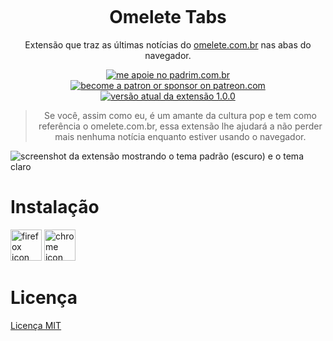 <p align="center"><img src="https://i.imgur.com/PV6KECM.png" alt=""></p>
<h1 align="center">Omelete Tabs</h1>
<p align="center">Extensão que traz as últimas notícias do <a href="https://www.omelete.com.br">omelete.com.br</a> nas abas do navegador.</p>
<p align="center">
<a href="https://www.padrim.com.br/daltonmenezes"><img src="https://img.shields.io/badge/me%20apoie-padrim-yellow.svg" alt="me apoie no padrim.com.br" /></a>
<a href="https://www.patreon.com/daltonmenezes"><img src="https://img.shields.io/badge/me%20apoie-patreon-yellow.svg" alt="become a patron or sponsor on patreon.com" /></a>
<a href="https://github.com/daltonmenezes/omelete-tabs/releases"><img src="https://img.shields.io/badge/versão%20-1.0.1-orange.svg" alt="versão atual da extensão 1.0.0" /></a> 
</p>

<blockquote align="center"> Se você, assim como eu, é um amante da cultura pop e tem como referência o omelete.com.br, essa extensão lhe ajudará a não perder mais nenhuma notícia enquanto estiver usando o navegador. </blockquote>

<img src="https://i.imgur.com/fK6Fk6N.png" alt="screenshot da extensão mostrando o tema padrão (escuro) e o tema claro"/>

# Instalação
<a href="https://addons.mozilla.org/pt-BR/firefox/addon/omelete-tabs/"><img src="https://i.imgur.com/imhunnJ.png" alt="firefox icon" width="50"/></a>
<a href="https://github.com/daltonmenezes/omelete-tabs/blob/master/CHROME_INSTRUCOES.md"><img src="https://i.imgur.com/lMue0Hb.png" alt="chrome icon"  width="50"/></a>

# Licença
[Licença MIT](https://github.com/daltonmenezes/omelete-tabs/blob/master/LICENSE)

